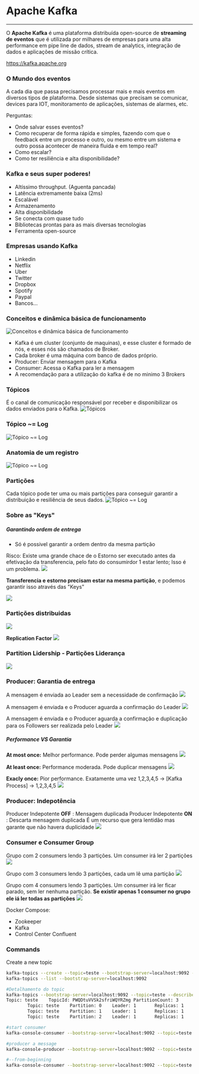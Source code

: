 # Apache Kafka
---

O **Apache Kafka** é uma plataforma distribuída open-source de **streaming de eventos** que é utilizada por milhares de empresas para uma alta performance em pipe line de dados, stream de analytics, integração de dados e aplicações de missão crítica.

https://kafka.apache.org

### O Mundo dos eventos
A cada dia que passa precisamos processar mais e mais eventos em diversos tipos de plataforma. Desde sistemas que precisam se comunicar, devices para IOT, monitoramento de aplicações, sistemas de alarmes, etc.

Perguntas:
- Onde salvar esses eventos?
- Como recuperar de forma rápida e simples, fazendo com que o feedback entre um processo e outro, ou mesmo entre um sistema e outro possa acontecer de maneira fluida e em tempo real?
- Como escalar?
- Como ter resiliência e alta disponibilidade?

### Kafka e seus super poderes!
- Altíssimo throughput. (Aguenta pancada)
- Latência extremamente baixa (2ms)
- Escalável
- Armazenamento
- Alta disponibilidade
- Se conecta com quase tudo
- Bibliotecas prontas para as mais diversas tecnologias
- Ferramenta open-source

### Empresas usando Kafka
- Linkedin
- Netflix
- Uber
- Twitter
- Dropbox
- Spotify
- Paypal
- Bancos...

### Conceitos e dinâmica básica de funcionamento
![Conceitos e dinâmica básica de funcionamento](./.github/kafka-dinamica.png)

- Kafka é um cluster (conjunto de maquinas), e esse cluster é formado de nós, e esses nós são chamados de Broker.
- Cada broker é uma máquina com banco de dados próprio.
- Producer: Enviar mensagem para o Kafka
- Consumer: Acessa o Kafka para ler a mensagem
- A recomendação para a utilização do kafka é de no minimo 3 Brokers

### Tópicos
É o canal de comunicação responsável por receber e disponibilizar os dados enviados para o Kafka.
![Tópicos](./.github/topico-1.png)

### Tópico ~= Log
![Tópico ~= Log](./.github/topico-log.png)

### Anatomia de um registro
![Tópico ~= Log](./.github/anatomia-de-um-registro.png)

### Partições
Cada tópico pode ter uma ou mais partições para conseguir garantir a distribuição e resiliência de seus dados.
![Tópico ~= Log](./.github/particoes-em-um-topico.png)

### Sobre as "Keys"
##### Garantindo ordem de entrega
- Só é possivel garantir a ordem dentro da mesma partição

Risco: Existe uma grande chace de o Estorno ser executado antes da efetivação da transferencia, pelo fato do consumirdor 1 estar lento; Isso é um problema.
![](./.github/keys-1.png)

**Transferencia e estorno precisam estar na mesma partição**, e podemos garantir isso através das "Keys"

![](./.github/keys-2.png)

### Partições distribuidas

![](./.github/particoes-distribuidas-1.png)

**Replication Factor**
![](./.github/particoes-distribuidas-2.png)

### Partition Lidership - Partições Liderança
![](./.github/particoes-distribuidas-3.png)

### Producer: Garantia de entrega

A mensagem é enviada ao Leader sem a necessidade de confirmação
![](./.github/garantia-ack-0.png)

A mensagem é enviada e o Producer aguarda a confirmação do Leader
![](./.github/garantia-ack-1.png)

A mensagem é enviada e o Producer aguarda a confirmação e duplicação para os Followers ser realizada pelo Leader
![](./.github/garantia-ack-menos-1.png)

##### Performance VS Garantia
**At most once:** Melhor performance. Pode perder algumas mensagens
![](./.github/at-most-once.png)

**At least once:** Performance moderada. Pode duplicar mensagens
![](./.github/at-least-once.png)

**Exacly once:** Pior performance. Exatamente uma vez
1,2,3,4,5 -> [Kafka Process] -> 1,2,3,4,5
![](./.github/exacly-once.png)

### Producer: Indepotência
Producer Indepotente **OFF** : Mensagem duplicada
Producer Indepotente **ON** : Descarta mensagem duplicada
É um recurso que gera lentidão mas garante que não havera duplicidade
![](./.github/producer-indepotente.png)

### Consumer e Consumer Group

Grupo com 2 consumers lendo 3 partições.
Um consumer irá ler 2 partições
![](./.github/consumer-group-1.png)

Grupo com 3 consumers lendo 3 partições, cada um lê uma partição
![](./.github/consumer-group-2.png)

Grupo com 4 consumers lendo 3 partições.
Um consumer irá ler ficar parado, sem ler nenhuma partição.
**Se existir apenas 1 consumer no grupo ele iá ler todas as partições**
![](./.github/consumer-group-3.png)



Docker Compose:
- Zookeeper
- Kafka
- Control Center Confluent

### Commands

Create a new topic
``` bash
kafka-topics --create --topic=teste --bootstrap-server=localhost:9092 --partitions=3
kafka-topics --list --bootstrap-server=localhost:9092
```
``` bash
#Detalhamento do topic
kafka-topics --bootstrap-server=localhost:9092 --topic=teste --describe
Topic: teste    TopicId: PWQDtuVVSk2sfriWQYRZmg PartitionCount: 3       ReplicationFactor: 1    Configs: 
        Topic: teste    Partition: 0    Leader: 1       Replicas: 1     Isr: 1
        Topic: teste    Partition: 1    Leader: 1       Replicas: 1     Isr: 1
        Topic: teste    Partition: 2    Leader: 1       Replicas: 1     Isr: 1
```

``` bash
#start consumer
kafka-console-consumer --bootstrap-server=localhost:9092 --topic=teste

#producer a message
kafka-console-producer --bootstrap-server=localhost:9092 --topic=teste

#--from-beginning
kafka-console-consumer --bootstrap-server=localhost:9092 --topic=teste --from-beginning
```